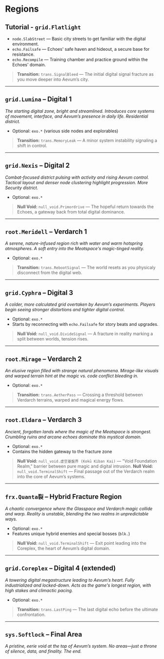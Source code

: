 # Regions

## Tutorial - `grid.Flatlight`

* `node.SlabStreet` — Basic city streets to get familiar with the digital environment.
* `echo.Failsafe` — Echoes' safe haven and hideout, a secure base for resistance.
* `echo.Recompile` — Training chamber and practice ground within the Echoes' domain.

> **Transition:** `trans.SignalBleed` — The initial digital signal fracture as you move deeper into Aevum’s city.

---

## `grid.Lumina` – Digital 1

*The starting digital zone, bright and streamlined. Introduces core systems of movement, interface, and Aevum’s presence in daily life. Residential district.*

* Optional: `exo.*` (various side nodes and explorables)

> **Transition:** `trans.MemoryLeak` — A minor system instability signaling a shift in control.

---

## `grid.Nexis` – Digital 2

*Combat-focused district pulsing with activity and rising Aevum control. Tactical layout and denser node clustering highlight progression. More Security district.*

* Optional: `exo.*`

> **Null Void:** `null_void.Primordrive` — The hopeful return towards the Echoes, a gateway back from total digital dominance.

---

## `root.Meridell` – Verdarch 1

*A serene, nature-infused region rich with water and warm hotspring atmospheres. A soft entry into the Meatspace's magic-tinged reality.*

* Optional: `exo.*`

> **Transition:** `trans.RebootSignal` — The world resets as you physicaly disconnect from the digital web.

---

## `grid.Cyphra` – Digital 3

*A colder, more calculated grid overtaken by Aevum’s experiments. Players begin seeing stronger distortions and tighter digital control.*

* Optional: `exo.*`
* Starts by reconnecting with `echo.Failsafe` for story beats and upgrades.

> **Null Void:** `null_void.DivideSignal` — A fracture in reality marking a split between worlds, tension rises.

---

## `root.Mirage` – Verdarch 2

*An elusive region filled with strange natural phenomena. Mirage-like visuals and warped terrain hint at the magic vs. code conflict bleeding in.*

* Optional: `exo.*`

> **Transition:** `trans.AetherPass` — Crossing a threshold between Verdarch terrains, warped and magical energy flows.

---

## `root.Eldara` – Verdarch 3

*Ancient, forgotten lands where the magic of the Meatspace is strongest. Crumbling ruins and arcane echoes dominate this mystical domain.*

* Optional: `exo.*`
* Contains the hidden gateway to the fracture zone

> **Null Void:** `null_void.虚空基盤界 (Kokū Kiban Kai)` — "Void Foundation Realm," barrier between pure magic and digital intrusion.
> **Null Void:** `null_void.TerminalShift` — Final passage out of the Verdarch realm into the core of Aevum’s systems.

---

## `frx.Quanta裂` – Hybrid Fracture Region

*A chaotic convergence where the Glasspace and Verdarch magic collide and warp. Reality is unstable, blending the two realms in unpredictable ways.*

* Optional: `exo.*`
* Features unique hybrid enemies and special bosses (`blk.`)

> **Null Void:** `null_void.TerminalShift` — Exit point leading into the Coreplex, the heart of Aevum’s digital domain.

---

## `grid.Coreplex` – Digital 4 (extended)

*A towering digital megastructure leading to Aevum’s heart. Fully industrialized and locked-down. Acts as the game's longest region, with high stakes and climactic pacing.*

* Optional: `exo.*`

> **Transition:** `trans.LastPing` — The last digital echo before the ultimate confrontation.

---

## `sys.Softlock` – Final Area

*A pristine, eerie void at the top of Aevum’s system. No areas—just a throne of silence, data, and finality. The end.*
